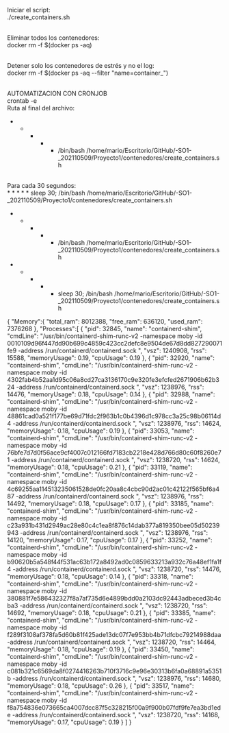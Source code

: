 Iniciar el script:
<br>
./create_containers.sh
<br>
<br>

Eliminar todos los contenedores:
<br>
docker rm -f $(docker ps -aq) 
<br>
<br>

Detener solo los contenedores de estrés y no el log:
<br>
docker rm -f $(docker ps -aq --filter "name=container_")
<br>
<br>

AUTOMATIZACION CON CRONJOB
<br>
crontab -e
<br>
Ruta al final del archivo:
<br>
* * * * * /bin/bash /home/mario/Escritorio/GitHub/-SO1-_202110509/Proyecto1/contenedores/create_containers.sh
<br>
Para cada 30 segundos:
<br>
* * * * * sleep 30; /bin/bash /home/mario/Escritorio/GitHub/-SO1-_202110509/Proyecto1/contenedores/create_containers.sh



* * * * * /bin/bash /home/mario/Escritorio/GitHub/-SO1-_202110509/Proyecto1/contenedores/create_containers.sh
* * * * * sleep 30; /bin/bash /home/mario/Escritorio/GitHub/-SO1-_202110509/Proyecto1/contenedores/create_containers.sh






{
	"Memory":{
		"total_ram": 8012388,
		"free_ram": 636120,
		"used_ram": 7376268
	},
	"Processes":[
		{
			"pid": 32845,
			"name": "containerd-shim",
			"cmdLine": "/usr/bin/containerd-shim-runc-v2 -namespace moby -id 0010109d96f447dd90b699c4859c423cc2defc8e9504de67d8dd827290071fe9 -address /run/containerd/containerd.sock ",
			"vsz": 1240908,
			"rss": 15588,
			"memoryUsage": 0.19,
			"cpuUsage": 0.19
		},
		{
			"pid": 32920,
			"name": "containerd-shim",
			"cmdLine": "/usr/bin/containerd-shim-runc-v2 -namespace moby -id 4302fab4b52aa1d95c06a8cd27ca3136170c9e320fe3efcfed2671906b62b324 -address /run/containerd/containerd.sock ",
			"vsz": 1238976,
			"rss": 14476,
			"memoryUsage": 0.18,
			"cpuUsage": 0.14
		},
		{
			"pid": 32988,
			"name": "containerd-shim",
			"cmdLine": "/usr/bin/containerd-shim-runc-v2 -namespace moby -id 48861cad0a521f177be69d71fdc2f963b1c0b4396d1c978cc3a25c98b06114d4 -address /run/containerd/containerd.sock ",
			"vsz": 1238976,
			"rss": 14624,
			"memoryUsage": 0.18,
			"cpuUsage": 0.19
		},
		{
			"pid": 33053,
			"name": "containerd-shim",
			"cmdLine": "/usr/bin/containerd-shim-runc-v2 -namespace moby -id 76bfe7d7d0f56ace9cf4007c012166fd7183cb2218e428d766d80c60f8260e71 -address /run/containerd/containerd.sock ",
			"vsz": 1238720,
			"rss": 14624,
			"memoryUsage": 0.18,
			"cpuUsage": 0.21
		},
		{
			"pid": 33119,
			"name": "containerd-shim",
			"cmdLine": "/usr/bin/containerd-shim-runc-v2 -namespace moby -id 4c69255aa114513235061528de0fc20aa8c4cbc90d2ac01c42122f565bf6a487 -address /run/containerd/containerd.sock ",
			"vsz": 1238976,
			"rss": 14492,
			"memoryUsage": 0.18,
			"cpuUsage": 0.17
		},
		{
			"pid": 33185,
			"name": "containerd-shim",
			"cmdLine": "/usr/bin/containerd-shim-runc-v2 -namespace moby -id c23a931b431d2949ac28e80c4c1ea8f876c14dab377a819350bee05d50239943 -address /run/containerd/containerd.sock ",
			"vsz": 1238976,
			"rss": 14120,
			"memoryUsage": 0.17,
			"cpuUsage": 0.17
		},
		{
			"pid": 33252,
			"name": "containerd-shim",
			"cmdLine": "/usr/bin/containerd-shim-runc-v2 -namespace moby -id b90620b5a548f44f531ac63b172a8492ad0c0859633213a932c76a48ef1fa1f4 -address /run/containerd/containerd.sock ",
			"vsz": 1238720,
			"rss": 14476,
			"memoryUsage": 0.18,
			"cpuUsage": 0.14
		},
		{
			"pid": 33318,
			"name": "containerd-shim",
			"cmdLine": "/usr/bin/containerd-shim-runc-v2 -namespace moby -id 380881f7e586432327f8a7af735d6e4899bdd0a2103dc92443adbeced3b4cba3 -address /run/containerd/containerd.sock ",
			"vsz": 1238720,
			"rss": 14692,
			"memoryUsage": 0.18,
			"cpuUsage": 0.21
		},
		{
			"pid": 33385,
			"name": "containerd-shim",
			"cmdLine": "/usr/bin/containerd-shim-runc-v2 -namespace moby -id f289f3108af378fa5d60b81f425ade13dc07f7e953bb4b71dfcbc79214988daa -address /run/containerd/containerd.sock ",
			"vsz": 1238720,
			"rss": 14464,
			"memoryUsage": 0.18,
			"cpuUsage": 0.19
		},
		{
			"pid": 33450,
			"name": "containerd-shim",
			"cmdLine": "/usr/bin/containerd-shim-runc-v2 -namespace moby -id c081b321c6569da8f0274416263b710f3716c9e96e30313b6fa0a68891a5351b -address /run/containerd/containerd.sock ",
			"vsz": 1238976,
			"rss": 14680,
			"memoryUsage": 0.18,
			"cpuUsage": 0.26
		},
		{
			"pid": 33517,
			"name": "containerd-shim",
			"cmdLine": "/usr/bin/containerd-shim-runc-v2 -namespace moby -id f8a754836e073665ca4007dcc87f5c328215f00a9f900b07fdf9fe7ea3bd1ede -address /run/containerd/containerd.sock ",
			"vsz": 1238720,
			"rss": 14168,
			"memoryUsage": 0.17,
			"cpuUsage": 0.19
		}
	]
}